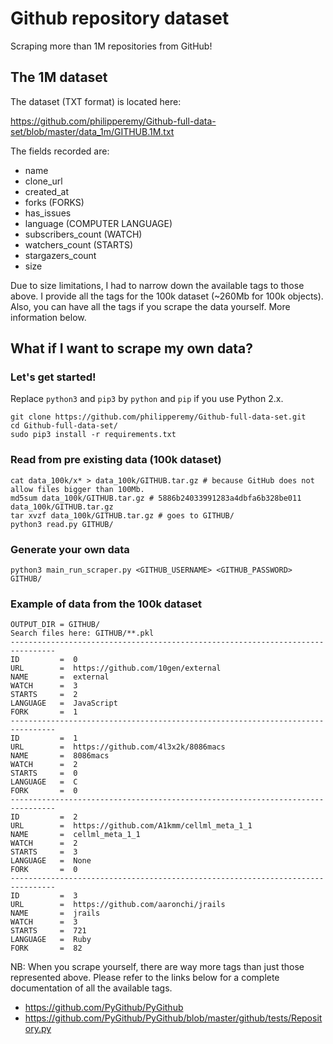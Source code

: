 # Github repository dataset
Scraping more than 1M repositories from GitHub!

## The 1M dataset

The dataset (TXT format) is located here:

https://github.com/philipperemy/Github-full-data-set/blob/master/data_1m/GITHUB.1M.txt

The fields recorded are:
- name
- clone_url
- created_at
- forks (FORKS)
- has_issues
- language (COMPUTER LANGUAGE)
- subscribers_count (WATCH)
- watchers_count (STARTS)
- stargazers_count
- size

Due to size limitations, I had to narrow down the available tags to those above. I provide all the tags for the 100k dataset (~260Mb for 100k objects). Also, you can have all the tags if you scrape the data yourself. More information below.

## What if I want to scrape my own data?

### Let's get started!
Replace `python3` and `pip3` by `python` and `pip` if you use Python 2.x.
```
git clone https://github.com/philipperemy/Github-full-data-set.git
cd Github-full-data-set/
sudo pip3 install -r requirements.txt
```

### Read from pre existing data (100k dataset)
```
cat data_100k/x* > data_100k/GITHUB.tar.gz # because GitHub does not allow files bigger than 100Mb.
md5sum data_100k/GITHUB.tar.gz # 5886b24033991283a4dbfa6b328be011  data_100k/GITHUB.tar.gz
tar xvzf data_100k/GITHUB.tar.gz # goes to GITHUB/
python3 read.py GITHUB/
```

### Generate your own data
```
python3 main_run_scraper.py <GITHUB_USERNAME> <GITHUB_PASSWORD> GITHUB/
```

### Example of data from the 100k dataset
```
OUTPUT_DIR = GITHUB/
Search files here: GITHUB/**.pkl
--------------------------------------------------------------------------------
ID         =  0
URL        =  https://github.com/10gen/external
NAME       =  external
WATCH      =  3
STARTS     =  2
LANGUAGE   =  JavaScript
FORK       =  1
--------------------------------------------------------------------------------
ID         =  1
URL        =  https://github.com/4l3x2k/8086macs
NAME       =  8086macs
WATCH      =  2
STARTS     =  0
LANGUAGE   =  C
FORK       =  0
--------------------------------------------------------------------------------
ID         =  2
URL        =  https://github.com/A1kmm/cellml_meta_1_1
NAME       =  cellml_meta_1_1
WATCH      =  2
STARTS     =  3
LANGUAGE   =  None
FORK       =  0
--------------------------------------------------------------------------------
ID         =  3
URL        =  https://github.com/aaronchi/jrails
NAME       =  jrails
WATCH      =  3
STARTS     =  721
LANGUAGE   =  Ruby
FORK       =  82
```

NB: When you scrape yourself, there are way more tags than just those represented above.
Please refer to the links below for a complete documentation of all the available tags.
- https://github.com/PyGithub/PyGithub
- https://github.com/PyGithub/PyGithub/blob/master/github/tests/Repository.py 
